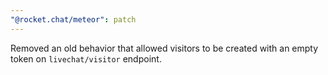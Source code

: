 ```yaml
---
"@rocket.chat/meteor": patch
---
```


Removed an old behavior that allowed visitors to be created with an empty token on `livechat/visitor` endpoint.
